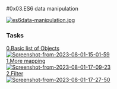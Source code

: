 #0x03.ES6 data manipulation

[![es6data-manipulation.jpg](https://i.postimg.cc/hPFNhHwq/es6data-manipulation.jpg)](https://postimg.cc/PN4SRFT6)

### Tasks

<describe>
<summary><a href="./0-get_list_students.js">0.Basic list of Objects</a></summary>
<a href='https://postimg.cc/Yvf06g1m' target='_blank'><img src='https://i.postimg.cc/Yvf06g1m/Screenshot-from-2023-08-01-15-01-59.png' border='0' alt='Screenshot-from-2023-08-01-15-01-59'/></a>
</describe>

<describe>
<summary><a href="./1-get_list_student_ids.js">1.More mapping</a></summary>
<a href='https://postimg.cc/hhnzq8VJ' target='_blank'><img src='https://i.postimg.cc/hhnzq8VJ/Screenshot-from-2023-08-01-17-09-23.png' border='0' alt='Screenshot-from-2023-08-01-17-09-23'/></a>
</describe>

<describe>
<summary><a href="./2-get_list_student_by_loc.js">2.Filter</a></summary>
<a href='https://postimg.cc/Btg9NzHn' target='_blank'><img src='https://i.postimg.cc/Btg9NzHn/Screenshot-from-2023-08-01-17-27-50.png' border='0' alt='Screenshot-from-2023-08-01-17-27-50'/></a>
</describe>


